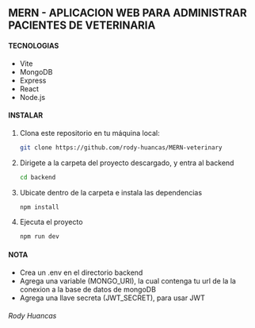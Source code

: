 ## MERN - APLICACION WEB PARA ADMINISTRAR PACIENTES DE VETERINARIA

#### TECNOLOGIAS

- Vite
- MongoDB
- Express
- React
- Node.js

#### INSTALAR

1. Clona este repositorio en tu máquina local:

   ```bash
   git clone https://github.com/rody-huancas/MERN-veterinary
   ```

2. Dirigete a la carpeta del proyecto descargado, y entra al backend
   ```bash
   cd backend
   ```
3. Ubicate dentro de la carpeta e instala las dependencias
   ```bash
   npm install
   ```
4. Ejecuta el proyecto
   ```bash
   npm run dev
   ```

#### NOTA

- Crea un .env en el directorio backend
- Agrega una variable (MONGO_URI), la cual contenga tu url de la la conexion a la base de datos de mongoDB
- Agrega una llave secreta (JWT_SECRET), para usar JWT

###### Rody Huancas
